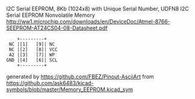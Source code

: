I2C Serial EEPROM, 8Kb (1024x8) with Unique Serial Number, UDFN8
I2C Serial EEPROM Nonvolatile Memory
http://ww1.microchip.com/downloads/en/DeviceDoc/Atmel-8766-SEEPROM-AT24CS04-08-Datasheet.pdf


	    +---------+
	 NC |[1]   [9]| NC
	 NC |[2]   [8]| VCC
	 A2 |[3]   [7]| WP
	GND |[4]   [6]| SCL
	    +---------+


generated by https://github.com/FBEZ/Pinout-AsciiArt from https://github.com/ask6483/kicad-symbols/blob/master/Memory_EEPROM.kicad_sym